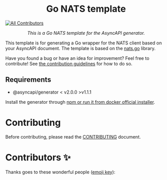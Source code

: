 <h1 align="center">Go NATS template</h1>

<!-- ALL-CONTRIBUTORS-BADGE:START - Do not remove or modify this section -->
[![All Contributors](https://img.shields.io/badge/all_contributors-0-orange.svg?style=flat-square)](#contributors-)
<!-- ALL-CONTRIBUTORS-BADGE:END -->

<p align="center">
  <em>This is a Go NATS template for the AsyncAPI generator.</em>
</p>

This template is for generating a Go wrapper for the NATS client based on your AsyncAPI document. The template is based on the [nats.go](https://github.com/nats-io/nats.go) library.

Have you found a bug or have an idea for improvement? Feel free to contribute! See [the contribution guidelines](#Contributing) for how to do so.

## Requirements
* @asyncapi/generator < v2.0.0 >v1.1.1

Install the generator through [npm or run it from docker official installer](https://github.com/asyncapi/generator#install).

# Contributing

Before contributing, please read the [CONTRIBUTING](CONTRIBUTING.md) document.

# Contributors ✨

Thanks goes to these wonderful people ([emoji key](https://allcontributors.org/docs/en/emoji-key)):

<!-- ALL-CONTRIBUTORS-LIST:START - Do not remove or modify this section -->
<!-- prettier-ignore-start -->
<!-- markdownlint-disable -->

<!-- markdownlint-restore -->
<!-- prettier-ignore-end -->

<!-- ALL-CONTRIBUTORS-LIST:END -->